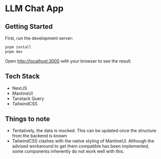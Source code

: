# LLM Chat App

## Getting Started

First, run the development server:

```bash
pnpm install
pnpm dev
```

Open [http://localhost:3000](http://localhost:3000) with your browser to see the result.

## Tech Stack

- NextJS
- MantineUI
- Tanstack Query
- TailwindCSS

## Things to note

- Tentatively, the data is mocked. This can be updated once the structure from the backend is known
- TailwindCSS clashes with the native styling of MantineUI. Although the advised workaround to get them compatible has been implemented, some components inherently do not work well with this.
